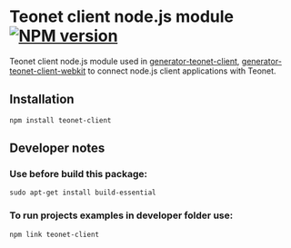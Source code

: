 # Teonet client node.js module [![NPM version][npm-image]][npm-url]

Teonet client node.js module used in 
[generator-teonet-client](https://www.npmjs.com/package/generator-teonet-client),
[generator-teonet-client-webkit](https://www.npmjs.com/package/generator-teonet-client-webkit) 
to connect node.js client applications with Teonet. 


## Installation
```
npm install teonet-client
```

## Developer notes

### Use before build this package:

    sudo apt-get install build-essential

### To run projects examples in developer folder use:

    npm link teonet-client

[npm-image]: https://badge.fury.io/js/teonet-client.svg
[npm-url]: https://npmjs.org/package/teonet-client
[travis-image]: https://travis-ci.org//teonet-client.svg?branch=master
[travis-url]: https://travis-ci.org//teonet-client
[daviddm-image]: https://david-dm.org//teonet-client.svg?theme=shields.io
[daviddm-url]: https://david-dm.org//teonet-client
[coveralls-image]: https://coveralls.io/repos//teonet-client/badge.svg
[coveralls-url]: https://coveralls.io/r//teonet-client

